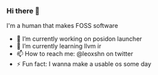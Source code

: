 ### Hi there 👋

I'm a human that makes FOSS software

- 🔭 I’m currently working on posidon launcher
- 🌱 I’m currently learning llvm ir
- 📫 How to reach me: @leoxshn on twitter
- ⚡ Fun fact: I wanna make a usable os some day
